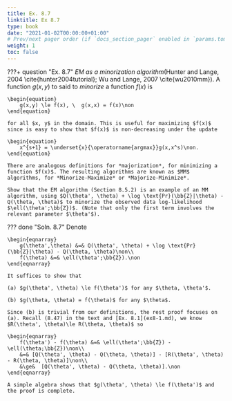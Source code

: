 ```yaml
---
title: Ex. 8.7
linktitle: Ex 8.7
type: book
date: "2021-01-02T00:00:00+01:00"
# Prev/next pager order (if `docs_section_pager` enabled in `params.toml`)
weight: 1
toc: false
---
```


???+ question "Ex. 8.7"
    *EM as a minorization algorithm*(Hunter and Lange, 2004 \cite{hunter2004tutorial}; Wu and Lange, 2007 \cite{wu2010mm}). A function $g(x, y)$ to said to *minorize* a function $f(x)$ is
	
    \begin{equation}
		g(x,y) \le f(x), \  g(x,x) = f(x)\non
	\end{equation}
	
    for all $x, y$ in the domain. This is useful for maximizing $f(x)$ since is easy to show that $f(x)$ is non-decreasing under the update
	
    \begin{equation}
		x^{s+1} = \underset{x}{\operatorname{argmax}}g(x,x^s)\non.
	\end{equation}
	
    There are analogous definitions for *majorization*, for minimizing a function $f(x)$. The resulting algorithms are known as $MM$ algorithms, for *Minorize-Maximize* or *Majorize-Minimize*.

	Show that the EM algorithm (Section 8.5.2) is an example of an MM algorithm, using $Q(\theta', \theta) + \log \text{Pr}(\bb{Z}|\theta) - Q(\theta, \theta)$ to minorize the observed data log-likelihood $\ell(\theta';\bb{Z})$. (Note that only the first term involves the relevant parameter $\theta'$).

??? done "Soln. 8.7"
    Denote
	
    \begin{eqnarray}
	    g(\theta',\theta) &=& Q(\theta', \theta) + \log \text{Pr}(\bb{Z}|\theta) - Q(\theta, \theta)\non\\
	    f(\theta) &=& \ell(\theta';\bb{Z}).\non
	\end{eqnarray}
	
    It suffices to show that 
	
    (a) $g(\theta', \theta) \le f(\theta')$ for any $\theta, \theta'$.
	
    (b) $g(\theta, \theta) = f(\theta)$ for any $\theta$.

	Since (b) is trivial from our definitions, the rest proof focuses on (a). Recall (8.47) in the text and [Ex. 8.1](ex8-1.md), we know $R(\theta', \theta)\le R(\theta, \theta)$ so

	\begin{eqnarray}
		f(\theta') - f(\theta) &=& \ell(\theta';\bb{Z}) - \ell(\theta;\bb{Z})\non\\
		&=& [Q(\theta', \theta) - Q(\theta, \theta)] - [R(\theta', \theta) - R(\theta, \theta)]\non\\
		&\ge&  [Q(\theta', \theta) - Q(\theta, \theta)].\non
	\end{eqnarray}
    
	A simple algebra shows that $g(\theta', \theta) \le f(\theta')$ and the proof is complete.
